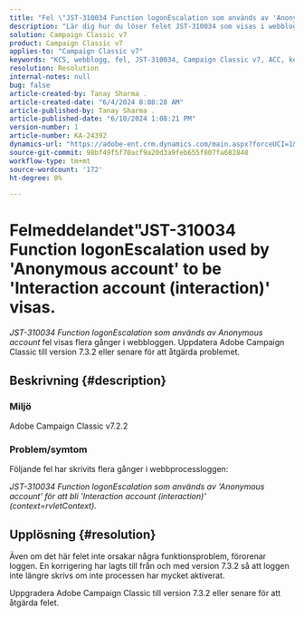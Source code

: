 ```yaml
---
title: "Fel \"JST-310034 Function logonEscalation som används av 'Anonymous account' till 'Interaction account (interaction)'\""
description: "Lär dig hur du löser felet JST-310034 som visas i webbloggen i Adobe Campaign Classic."
solution: Campaign Classic v7
product: Campaign Classic v7
applies-to: "Campaign Classic v7"
keywords: "KCS, webblogg, fel, JST-310034, Campaign Classic v7, ACC, konto, logonEscalation"
resolution: Resolution
internal-notes: null
bug: false
article-created-by: Tanay Sharma .
article-created-date: "6/4/2024 8:08:28 AM"
article-published-by: Tanay Sharma .
article-published-date: "6/10/2024 1:08:21 PM"
version-number: 1
article-number: KA-24392
dynamics-url: "https://adobe-ent.crm.dynamics.com/main.aspx?forceUCI=1&pagetype=entityrecord&etn=knowledgearticle&id=474f4a9d-4922-ef11-840b-0022480a40c2"
source-git-commit: 98bf49f5f70acf9a20d3a9feb655f807fa682848
workflow-type: tm+mt
source-wordcount: '172'
ht-degree: 0%

---
```


# Felmeddelandet&quot;JST-310034 Function logonEscalation used by &#39;Anonymous account&#39; to be &#39;Interaction account (interaction)&#39; visas.


*JST-310034 Function logonEscalation som används av Anonymous account* fel visas flera gånger i webbloggen. Uppdatera Adobe Campaign Classic till version 7.3.2 eller senare för att åtgärda problemet.

## Beskrivning {#description}


### Miljö

Adobe Campaign Classic v7.2.2



### Problem/symtom

Följande fel har skrivits flera gånger i webbprocessloggen:

*JST-310034 Function logonEscalation som används av &#39;Anonymous account&#39; för att bli &#39;Interaction account (interaction)&#39; (context=rvletContext).*


## Upplösning {#resolution}


Även om det här felet inte orsakar några funktionsproblem, förorenar loggen. En korrigering har lagts till från och med version 7.3.2 så att loggen inte längre skrivs om inte processen har mycket aktiverat.

Uppgradera Adobe Campaign Classic till version 7.3.2 eller senare för att åtgärda felet.


